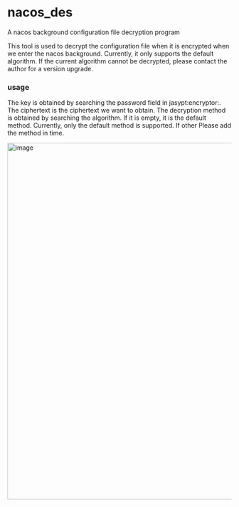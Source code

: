 # nacos_des
A nacos background configuration file decryption program

This tool is used to decrypt the configuration file when it is encrypted when we enter the nacos background. Currently, it only supports the default algorithm. If the current algorithm cannot be decrypted, please contact the author for a version upgrade.

### usage

The key is obtained by searching the password field in jasypt:encryptor:. The ciphertext is the ciphertext we want to obtain. The decryption method is obtained by searching the algorithm. If it is empty, it is the default method. Currently, only the default method is supported. If other Please add the method in time.

<img width="800" alt="image" src="https://github.com/fliggyaa/nacos_des/assets/82925172/4312a596-fc67-43ac-b0e1-b0c09249b8de">
